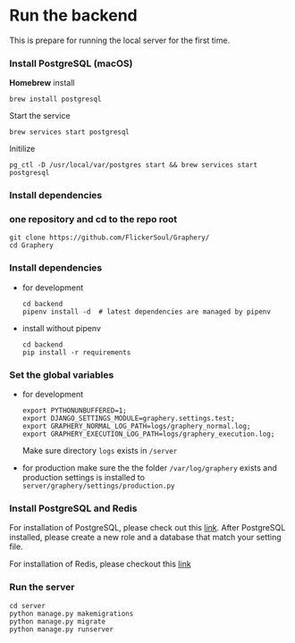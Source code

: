 # Run the backend

This is prepare for running the local server for the first time.

### Install PostgreSQL (macOS)

**Homebrew** install

```shell
brew install postgresql
```

Start the service

```shell
brew services start postgresql
```

Initilize

```shell
pg_ctl -D /usr/local/var/postgres start && brew services start postgresql
```

### Install dependencies

### one repository and cd to the repo root

```shell
git clone https://github.com/FlickerSoul/Graphery/
cd Graphery
```

### Install dependencies

- for development

  ```shell
  cd backend
  pipenv install -d  # latest dependencies are managed by pipenv
  ```

- install without pipenv

  ```shell
  cd backend
  pip install -r requirements
  ```

### Set the global variables

- for development

  ```shell
  export PYTHONUNBUFFERED=1;
  export DJANGO_SETTINGS_MODULE=graphery.settings.test;
  export GRAPHERY_NORMAL_LOG_PATH=logs/graphery_normal.log;
  export GRAPHERY_EXECUTION_LOG_PATH=logs/graphery_execution.log;
  ```

  Make sure directory `logs` exists in `/server`

- for production
  make sure the the folder `/var/log/graphery` exists and production settings is installed to `server/graphery/settings/production.py`

### Install PostgreSQL and Redis

For installation of PostgreSQL, please check out this [link](https://www.postgresql.org/download/). After PostgreSQL installed, please create a new role and a database that match your setting file.

For installation of Redis, please checkout this [link](https://redis.io/download)

### Run the server

```shell
cd server
python manage.py makemigrations
python manage.py migrate
python manage.py runserver
```
